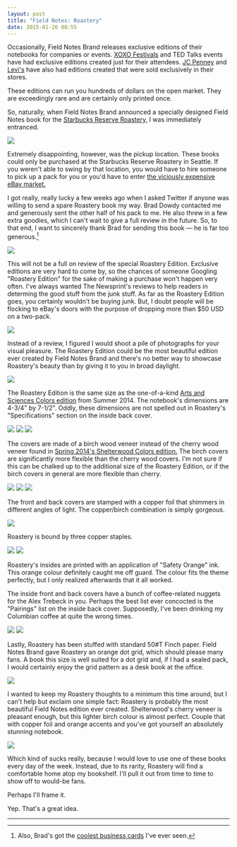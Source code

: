 ```yaml
---
layout: post
title: "Field Notes: Roastery"
date: 2015-01-26 08:55
---
```


Occasionally, Field Notes Brand releases exclusive editions of their notebooks for companies or events. [XOXO Festivals](http://fieldnotesbrand.com/glitch/) and TED Talks events have had exclusive editions created just for their attendees. [JC Penney](https://www.flickr.com/photos/brinstar/8602173438/) and [Levi's](http://fieldnotesbrand.com/2010/07/08/levis-and-field-notes/) have also had editions created that were sold exclusively in their stores.

These editions can run you hundreds of dollars on the open market. They are exceedingly rare and are certainly only printed once.

So, naturally, when Field Notes Brand announced a specially designed Field Notes book for the [Starbucks Reserve Roastery,](http://fieldnotesbrand.com/2014/11/20/starbucks-reserve-roastery-edition/) I was immediately entranced.

*![](http://thenewsprint.s3.amazonaws.com/media/2015/01/Field-Notes-Roastery-2.jpg)*

Extremely disappointing, however, was the pickup location. These books could only be purchased at the Starbucks Reserve Roastery in Seattle. If you weren't able to swing by that location, you would have to hire someone to pick up a pack for you or you'd have to enter [the viciously expensive eBay market.](http://www.ebay.com/sch/i.html?_odkw=field+notes+roastery&_from=R40%7CR40%7CR40&_osacat=0&_from=R40&_trksid=p2045573.m570.l1313.TR0.TRC0.H0.Xfield+notes+roastery+edition&_nkw=field+notes+roastery+edition&_sacat=0)

I got really, really lucky a few weeks ago when I asked Twitter if anyone was willing to send a spare Roastery book my way. Brad Dowdy contacted me and generously sent the other half of his pack to me. He also threw in a few extra goodies, which I can't wait to give a full review in the future. So, to that end, I want to sincerely thank Brad for sending this book — he is far too generous.[^1]

![](http://thenewsprint.s3.amazonaws.com/media/2015/01/Field-Notes-Roastery-1.jpg)

This will not be a full on review of the special Roastery Edition. Exclusive editions are very hard to come by, so the chances of someone Googling "Roastery Edition" for the sake of making a purchase won't happen very often. I've always wanted The Newsprint's reviews to help readers in determing the good stuff from the junk stuff. As far as the Roastery Edition goes, you certainly wouldn't be buying junk. But, I doubt people will be flocking to eBay's doors with the purpose of dropping more than $50 USD on a two-pack.

![](http://thenewsprint.s3.amazonaws.com/media/2015/01/Field-Notes-Roastery-9.jpg)

Instead of a review, I figured I would shoot a pile of photographs for your visual pleasure. The Roastery Edition could be the most beautiful edition ever created by Field Notes Brand and there's no better way to showcase Roastery's beauty than by giving it to you in broad daylight.

![](http://thenewsprint.s3.amazonaws.com/media/2015/01/Field-Notes-Roastery-8.jpg)

The Roastery Edition is the same size as the one-of-a-kind [Arts and Sciences Colors edition](http://thenewsprint.co/2014/06/16/field-notes-arts-and-sciences/) from Summer 2014. The notebook's dimensions are 4-3/4" by 7-1/2". Oddly, these dimensions are not spelled out in Roastery's "Specifications" section on the inside back cover.

*![](http://thenewsprint.s3.amazonaws.com/media/2015/01/Field-Notes-Roastery-6.jpg)*
*![](http://thenewsprint.s3.amazonaws.com/media/2015/01/Field-Notes-Roastery-7.jpg)*
*![](http://thenewsprint.s3.amazonaws.com/media/2015/01/Field-Notes-Roastery-16.jpg)*

The covers are made of a birch wood veneer instead of the cherry wood veneer found in [Spring 2014's Shelterwood Colors edition.](http://thenewsprint.co/2014/03/31/on-my-desk-field-notes-shelterwood-edition/) The birch covers are significantly more flexible than the cherry wood covers. I'm not sure if this can be chalked up to the additional size of the Roastery Edition, or if the birch covers in general are more flexible than cherry.

![](http://thenewsprint.s3.amazonaws.com/media/2015/01/Field-Notes-Roastery-13.jpg)
![](http://thenewsprint.s3.amazonaws.com/media/2015/01/Field-Notes-Roastery-12.jpg)
![](http://thenewsprint.s3.amazonaws.com/media/2015/01/Field-Notes-Roastery-11.jpg)

The front and back covers are stamped with a copper foil that shimmers in different angles of light. The copper/birch combination is simply gorgeous. 

![](http://thenewsprint.s3.amazonaws.com/media/2015/01/Field-Notes-Roastery-15.jpg)

Roastery is bound by three copper staples.

*![](http://thenewsprint.s3.amazonaws.com/media/2015/01/Field-Notes-Roastery-4.jpg)*
*![](http://thenewsprint.s3.amazonaws.com/media/2015/01/Field-Notes-Roastery-5.jpg)*

Roastery's insides are printed with an application of "Safety Orange" ink. This orange colour definitely caught me off guard. The colour fits the theme perfectly, but I only realized afterwards that it all worked.

The inside front and back covers have a bunch of coffee-related nuggets for the Alex Trebeck in you. Perhaps the best list ever concocted is the "Pairings" list on the inside back cover. Supposedly, I've been drinking my Columbian coffee at quite the wrong times.

![](http://thenewsprint.s3.amazonaws.com/media/2015/01/Field-Notes-Roastery-14.jpg)
![](http://thenewsprint.s3.amazonaws.com/media/2015/01/Field-Notes-Roastery-3.jpg)

Lastly, Roastery has been stuffed with standard 50#T Finch paper. Field Notes Brand gave Roastery an orange dot grid, which should please many fans. A book this size is well suited for a dot grid and, if I had a sealed pack, I would certainly enjoy the grid pattern as a desk book at the office.

*![](http://thenewsprint.s3.amazonaws.com/media/2015/01/Field-Notes-Roastery-17.jpg)*

I wanted to keep my Roastery thoughts to a minimum this time around, but I can't help but exclaim one simple fact: Roastery is probably the most beautiful Field Notes edition ever created. Shelterwood's cherry veneer is pleasant enough, but this lighter birch colour is almost perfect. Couple that with copper foil and orange accents and you've got yourself an absolutely stunning notebook.  

*![](http://thenewsprint.s3.amazonaws.com/media/2015/01/Field-Notes-Roastery-10.jpg)*

Which kind of sucks really, because I would love to use one of these books every day of the week. Instead, due to its rarity, Roastery will find a comfortable home atop my bookshelf. I'll pull it out from time to time to show off to would-be fans.

Perhaps I'll frame it.

Yep. That's a great idea.

---

[^1]: Also, Brad's got the [coolest business cards](http://instagram.com/p/spTjaZGTgl/?modal=true) I've ever seen. 